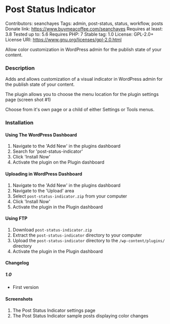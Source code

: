 # Post Status Indicator
Contributors: seanchayes
Tags: admin, post-status, status, workflow, posts
Donate link: https://www.buymeacoffee.com/seanchayes
Requires at least: 3.8
Tested up to: 5.6
Requires PHP: 7
Stable tag: 1.0
License: GPL-2.0+
License URI: https://www.gnu.org/licenses/gpl-2.0.html

Allow color customization in WordPress admin for the publish state of your content.

### Description
Adds and allows customization of a visual indicator in WordPress admin for the publish state of your content.

The plugin allows you to choose the menu location for the plugin settings page (screen shot #1)

Choose from it's own page or a child of either Settings or Tools menus.

### Installation
#### Using The WordPress Dashboard

1. Navigate to the 'Add New' in the plugins dashboard
2. Search for 'post-status-indicator'
3. Click 'Install Now'
4. Activate the plugin on the Plugin dashboard

#### Uploading in WordPress Dashboard

1. Navigate to the 'Add New' in the plugins dashboard
2. Navigate to the 'Upload' area
3. Select `post-status-indicator.zip` from your computer
4. Click 'Install Now'
5. Activate the plugin in the Plugin dashboard

#### Using FTP

1. Download `post-status-indicator.zip`
2. Extract the `post-status-indicator` directory to your computer
3. Upload the `post-status-indicator` directory to the `/wp-content/plugins/` directory
4. Activate the plugin in the Plugin dashboard

#### Changelog
##### 1.0 #####
* First version

#### Screenshots

1. The Post Status Indicator settings page
2. The Post Status Indicator sample posts displaying color changes

